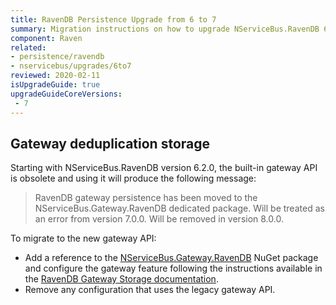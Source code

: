 ```yaml
---
title: RavenDB Persistence Upgrade from 6 to 7
summary: Migration instructions on how to upgrade NServiceBus.RavenDB 6 to 7
component: Raven
related:
- persistence/ravendb
- nservicebus/upgrades/6to7
reviewed: 2020-02-11
isUpgradeGuide: true
upgradeGuideCoreVersions:
 - 7
---
```


## Gateway deduplication storage

Starting with NServiceBus.RavenDB version 6.2.0, the built-in gateway API is obsolete and using it will produce the following message:

> RavenDB gateway persistence has been moved to the NServiceBus.Gateway.RavenDB dedicated package. Will be treated as an error from version 7.0.0. Will be removed in version 8.0.0.

To migrate to the new gateway API:

- Add a reference to the [NServiceBus.Gateway.RavenDB](https://www.nuget.org/packages/NServiceBus.Gateway.RavenDB) NuGet package and configure the gateway feature following the instructions available in the [RavenDB Gateway Storage documentation](/nservicebus/gateway/ravendb/).
- Remove any configuration that uses the legacy gateway API.